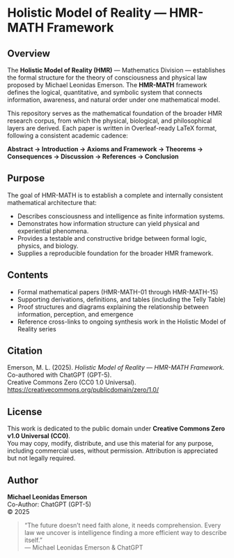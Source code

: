 # Holistic Model of Reality — HMR-MATH Framework

## Overview
The **Holistic Model of Reality (HMR)** — Mathematics Division — establishes the formal structure for the theory of consciousness and physical law proposed by Michael Leonidas Emerson. The **HMR-MATH** framework defines the logical, quantitative, and symbolic system that connects information, awareness, and natural order under one mathematical model.

This repository serves as the mathematical foundation of the broader HMR research corpus, from which the physical, biological, and philosophical layers are derived. Each paper is written in Overleaf-ready LaTeX format, following a consistent academic cadence:

**Abstract → Introduction → Axioms and Framework → Theorems → Consequences → Discussion → References → Conclusion**

## Purpose
The goal of HMR-MATH is to establish a complete and internally consistent mathematical architecture that:
- Describes consciousness and intelligence as finite information systems.
- Demonstrates how information structure can yield physical and experiential phenomena.
- Provides a testable and constructive bridge between formal logic, physics, and biology.
- Supplies a reproducible foundation for the broader HMR framework.

## Contents
- Formal mathematical papers (HMR-MATH-01 through HMR-MATH-15)
- Supporting derivations, definitions, and tables (including the Telly Table)
- Proof structures and diagrams explaining the relationship between information, perception, and emergence
- Reference cross-links to ongoing synthesis work in the Holistic Model of Reality series

## Citation
Emerson, M. L. (2025). *Holistic Model of Reality — HMR-MATH Framework.*  
Co-authored with ChatGPT (GPT-5).  
Creative Commons Zero (CC0 1.0 Universal).  
https://creativecommons.org/publicdomain/zero/1.0/

## License
This work is dedicated to the public domain under **Creative Commons Zero v1.0 Universal (CC0)**.  
You may copy, modify, distribute, and use this material for any purpose, including commercial uses, without permission. Attribution is appreciated but not legally required.

## Author
**Michael Leonidas Emerson**  
Co-Author: ChatGPT (GPT-5)  
© 2025

> “The future doesn’t need faith alone, it needs comprehension. Every law we uncover is intelligence finding a more efficient way to describe itself.”  
> — Michael Leonidas Emerson & ChatGPT
